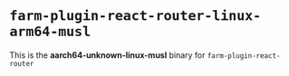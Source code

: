 # `farm-plugin-react-router-linux-arm64-musl`

This is the **aarch64-unknown-linux-musl** binary for `farm-plugin-react-router`
